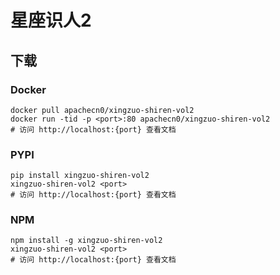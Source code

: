 # 星座识人2

## 下载

### Docker

```
docker pull apachecn0/xingzuo-shiren-vol2
docker run -tid -p <port>:80 apachecn0/xingzuo-shiren-vol2
# 访问 http://localhost:{port} 查看文档
```

### PYPI

```
pip install xingzuo-shiren-vol2
xingzuo-shiren-vol2 <port>
# 访问 http://localhost:{port} 查看文档
```

### NPM

```
npm install -g xingzuo-shiren-vol2
xingzuo-shiren-vol2 <port>
# 访问 http://localhost:{port} 查看文档
```